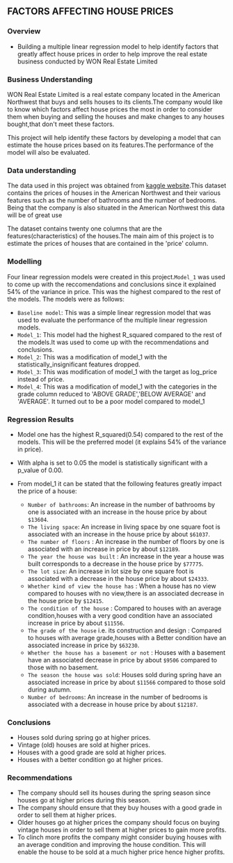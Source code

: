 ## FACTORS AFFECTING HOUSE PRICES
### Overview
* Building a multiple linear regression model to help identify factors that greatly affect house prices in order to help improve the real estate business conducted by WON Real Estate Limited 
### Business Understanding

WON Real Estate Limited is a real estate company located in the American Northwest that buys and sells houses to its clients.The company would like to know which factors affect house prices the most in order to consider them when buying and selling the houses and make changes to any houses bought,that don't meet these factors.

This project will help identify these factors  by developing a  model that can estimate the house prices based on its features.The performance of the model will also be evaluated.
### Data understanding

The data used in this project was obtained from [kaggle website](https://www.kaggle.com/datasets/shivachandel/kc-house-data).This dataset contains the prices of houses in the American Northwest and their various features such as the number of bathrooms and the number of bedrooms. Being that the company is also situated in the American Northwest  this data will be of great use 


The dataset contains twenty one columns that are the features(characteristics) of the houses.The main aim of this project is to estimate the prices of houses that are contained in the 'price' column.
### Modelling
Four linear regression models were created in this project.`Model_1` was used to come up with the reccomendations and conclusions since it explained 54% of the variance in price. This was the highest compared to the rest of the models. The models were as follows:
 - `Baseline model`: This was a simple linear regression model that was used to evaluate the performance of the multiple linear regression models.
 - `Model_1`: This model had the highest R_squared compared to the rest of the models.It was used to come up with the recommendations and conclusions.
 - `Model_2`: This was a modification of model_1 with the statistically_insignificant features dropped.
 - `Model_3`: This was modification of model_1 with the target as log_price instead of price.
 - `Model_4`: This was a modification of model_1 with the categories in the grade column reduced to 'ABOVE GRADE','BELOW AVERAGE' and 'AVERAGE'. It turned out to be a poor model compared to model_1
### Regression Results
* Model one has the highest R_squared(0.54) compared to the rest of the models. This will be the preferred model (it explains 54% of the variance in price).
* With alpha is set to 0.05 the model is statistically significant with a p_value of 0.00.
* From model_1 it can be stated that the following features greatly impact the price of a house:
    
    - `Number of bathrooms`: An increase in the number of bathrooms by one is associated with an increase in the house price by  about `$13604`.
    - `The living space`: An increase in living space by one square foot is associated with an increase in the house price by about `$61037`. 
    - `The number of floors` : An increase in the number of floors by one is associated with an increase in price by about `$12189`.
    - `The year the house was built` : An increase in the year a house was built corresponds to a decrease in the house price by `$77775`.
     - `The lot size`: An increase in lot size by one square foot is associated with a decrease in the house price by about `$24333`.
    - `Whether kind of view the house has` : When a house has no view compared to houses with no view,there is an associated decrease in the house price by `$12415`.
    - `The condition of the house` : Compared to houses with an average condition,houses with a very good condition have an associated increase in price by about `$11556`.
    - `The grade of the house` i.e. its construction and design : Compared to houses with average grade,houses with a Better condition have an associated increase in price by `$63230`.
    - `Whether the house has a basement or not` : Houses with a basement have an associated decrease in price by about `$9506` compared to those with no basement.
    - `The season the house was sold`: Houses sold during spring have an associated increase in price by about `$11566` compared to those sold during autumn.
    - `Number of bedrooms`: An increase in the number of bedrooms is associated with a decrease in house price by about `$12187`.
    
### Conclusions
* Houses sold during spring go at higher prices.
* Vintage (old) houses are sold at higher prices.
* Houses with a good grade are sold at higher prices.
* Houses with a better condition go at higher prices.
### Recommendations
* The company should sell its houses during the spring season since houses go at higher prices during this season.
* The company should ensure that they buy houses with a good grade in order to sell them at higher prices.
* Older houses go at higher prices the company should focus on buying vintage houses in order to sell them at higher prices to gain more profits.
* To clinch more profits the company might consider buying houses with an average condition and improving the house condition. This will enable the house to be sold at a much higher price hence higher profits.
